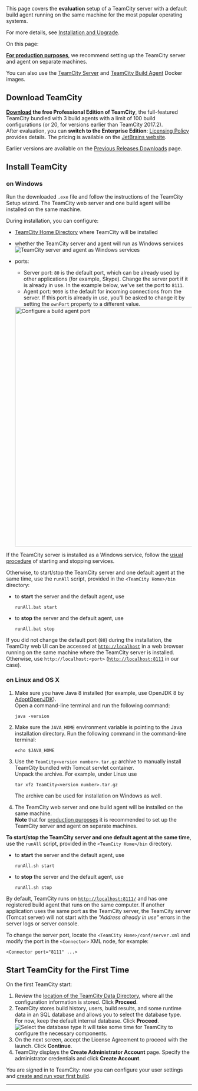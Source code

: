 [//]: # (title: Installation Quick Start)
[//]: # (auxiliary-id: Installation Quick Start)
This page covers the __evaluation__ setup of a TeamCity server with a default build agent running on the same machine for the most popular operating systems.

For more details, see [Installation and Upgrade](installation-and-upgrade.md).

On this page:

<tag-list of="chapter" mode="tree" depth="4"/>

<note>

__[For production purposes](installing-and-configuring-the-teamcity-server.md#Configuring+Server+for+Production+Use)__, we recommend setting up the TeamCity server and agent on separate machines.
</note>

<tip>

You can also use the [TeamCity Server](https://hub.docker.com/r/jetbrains/teamcity-server/) and [TeamCity Build Agent](https://hub.docker.com/r/jetbrains/teamcity-agent/) Docker images.
</tip>


## Download TeamCity

__[Download](https://www.jetbrains.com/teamcity/download/) the free Professional Edition of TeamCity__, the full-featured TeamCity bundled with 3 build agents with a limit of 100 build configurations (or 20, for versions earlier than TeamCity 2017.2).   
After evaluation, you can __switch to the Enterprise Edition__: [Licensing Policy](licensing-policy.md) provides details. The pricing is available on the [JetBrains website](https://www.jetbrains.com/teamcity/buy/).

Earlier versions are available on the [Previous Releases Downloads](https://confluence.jetbrains.com/display/TW/Previous+Releases+Downloads) page.

## Install TeamCity

### on Windows

Run the downloaded `.exe` file and follow the instructions of the TeamCity Setup wizard. The TeamCity web server and one build agent will be installed on the same machine.

During installation, you can configure:
* [TeamCity Home Directory](teamcity-home-directory.md) where TeamCity will be installed
* whether the TeamCity server and agent will run as Windows services    
   <img src="installAsWinServicepng.png" alt="TeamCity server and agent as Windows services"/>
   
* ports:      
   * Server port: `80` is the default port, which can be already used by other applications (for example, Skype). Change the server port if it is already in use. In the example below, we've set the port to `8111`.
   * Agent port: `9090` is the default for incoming connections from the server. If this port is already in use, you'll be asked to change it by setting the `ownPort` property to a different value.   
   <img src="configure-agent-port.png" alt="Configure a build agent port" width="650"/>

If the TeamCity server is installed as a Windows service, follow the [usual procedure](https://bit.ly/2yJF87R) of starting and stopping services.

Otherwise, to start/stop the TeamCity server and one default agent at the same time, use the `runAll` script, provided in the `<TeamCity Home>/bin` directory:

* to __start__ the server and the default agent, use
    ```Shell
    runAll.bat start
    ```
* to __stop__ the server and the default agent, use
    ```Shell
    runAll.bat stop
    ```

If you did not change the default port (`80`) during the installation, the TeamCity web UI can be accessed at [`http://localhost`](http://localhost/) in a web browser running on the same machine where the TeamCity server is installed. Otherwise, use `http://localhost:<port>` ([`http://localhost:8111`](http://localhost:8111/) in our case).

 

### on Linux and OS X

1. Make sure you have Java 8 installed (for example, use OpenJDK 8 by [AdoptOpenJDK](https://adoptopenjdk.net/)).   
    Open a command-line terminal and run the following command:   
    ```Shell
    java -version
    ```

2. Make sure the `JAVA_HOME` environment variable is pointing to the Java installation directory. Run the following command in the command-line terminal:   
    ```Shell
    echo $JAVA_HOME
    ```

3. Use the `TeamCity<version number>.tar.gz` archive to manually install TeamCity bundled with Tomcat servlet container.   
   Unpack the archive. For example, under Linux use   
    ```Shell
    tar xfz TeamCity<version number>.tar.gz
    ```
    
   The archive can be used for installation on Windows as well.

4. The TeamCity web server and one build agent will be installed on the same machine.   
__Note__ that for [production purposes](installing-and-configuring-the-teamcity-server.md#Configuring+Server+for+Production+Use) it is recommended to set up the TeamCity server and agent on separate machines.

__To start/stop the TeamCity server and one default agent at the same time__, use the `runAll` script, provided in the `<TeamCity Home>/bin` directory.

* to __start__ the server and the default agent, use
    ```Shell
    runAll.sh start
    ```
* to __stop__ the server and the default agent, use
    ```Shell
    runAll.sh stop
    ```

By default, TeamCity runs on [`http://localhost:8111/`](http://localhost:8111/) and has one registered build agent that runs on the same computer. If another application uses the same port as the TeamCity server, the TeamCity server (Tomcat server) will not start with the _"Address already in use"_ errors in the server logs or server console.

To change the server port, locate the `<TeamCity Home>/conf/server.xml` and modify the port in the `<Connector>` XML node, for example:

```Shell
<Connector port="8111" ...>

```

## Start TeamCity for the First Time

On the first TeamCity start:
1. Review the [location of the TeamCity Data Directory](teamcity-data-directory.md#Configuring+the+Location), where all the configuration information is stored. Click __Proceed__.
2. TeamCity stores build history, users, build results, and some runtime data in an SQL database and allows you to select the database type.   
   For now, keep the default internal database. Click __Proceed__.   
   <img src="default-DB.png" alt="Select the database type"/>
   It will take some time for TeamCity to configure the necessary components.
3. On the next screen, accept the License Agreement to proceed with the launch. Click __Continue__.
4. TeamCity displays the __Create Administrator Account__ page. Specify the administrator credentials and click __Create Account__.  

You are signed in to TeamCity: now you can configure your user settings and [create and run your first build](configure-and-run-your-first-build.md).

__ __